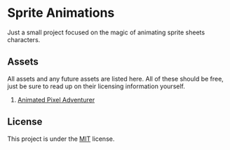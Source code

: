 # Sprite Animations

Just a small project focused on the magic of animating sprite sheets characters.

## Assets

All assets and any future assets are listed here. All of these should be free,
just be sure to read up on their licensing information yourself.

1. [Animated Pixel Adventurer](https://rvros.itch.io/animated-pixel-hero)

## License

This project is under the [MIT](LICENSE) license.
